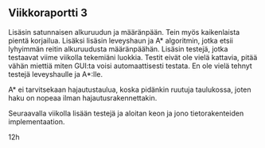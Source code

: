 ## Viikkoraportti 3

Lisäsin satunnaisen alkuruudun ja määränpään. Tein myös kaikenlaista pientä korjailua. 
Lisäksi lisäsin leveyshaun ja A* algoritmin, jotka etsii lyhyimmän reitin
alkuruudusta määränpäähän. Lisäsin testejä, jotka testaavat viime viikolla tekemiäni
luokkia. Testit eivät ole vielä kattavia, pitää vähän miettiä miten
GUI:ta voisi automaattisesti testata. En ole vielä tehnyt testejä leveyshaulle ja A*:lle.

A* ei tarvitsekaan hajautustaulua, koska pidänkin ruutuja taulukossa, joten  haku on nopeaa
ilman hajautusrakennettakin. 

Seuraavalla viikolla lisään testejä ja aloitan keon ja jono tietorakenteiden implementaation.

12h

